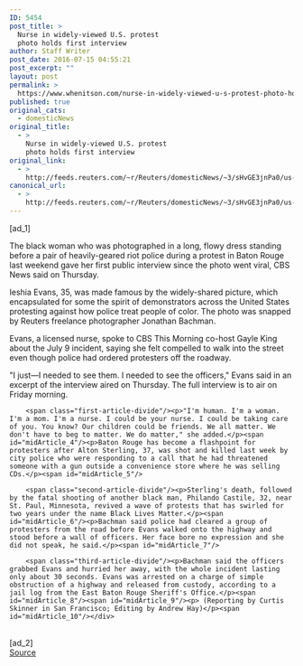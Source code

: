```yaml
---
ID: 5454
post_title: >
  Nurse in widely-viewed U.S. protest
  photo holds first interview
author: Staff Writer
post_date: 2016-07-15 04:55:21
post_excerpt: ""
layout: post
permalink: >
  https://www.whenitson.com/nurse-in-widely-viewed-u-s-protest-photo-holds-first-interview/
published: true
original_cats:
  - domesticNews
original_title:
  - >
    Nurse in widely-viewed U.S. protest
    photo holds first interview
original_link:
  - >
    http://feeds.reuters.com/~r/Reuters/domesticNews/~3/sHvGE3jnPa0/us-usa-police-ieshiaevans-idUSKCN0ZV02C
canonical_url:
  - >
    http://feeds.reuters.com/~r/Reuters/domesticNews/~3/sHvGE3jnPa0/us-usa-police-ieshiaevans-idUSKCN0ZV02C
---
```

 [ad_1]
<br><div id="articleText">
<span id="midArticle_start"/>

<span class="focusParagraph" readability="6"><p><span class="articleLocatio&lt;/span&gt;n">The black woman who was photographed in a long, flowy dress standing before a pair of heavily-geared riot police during a protest in Baton Rouge last weekend gave her first public interview since the photo went viral, CBS News said on Thursday.</span></p></span><span id="midArticle_0"/><p>Ieshia Evans, 35, was made famous by the widely-shared picture, which encapsulated for some the spirit of demonstrators across the United States protesting against how police treat people of color. The photo was snapped by Reuters freelance photographer Jonathan Bachman.</p><span id="midArticle_1"/><p>Evans, a licensed nurse, spoke to CBS This Morning co-host Gayle King about the July 9 incident, saying she felt compelled to walk into the street even though police had ordered protesters off the roadway.</p><span id="midArticle_2"/><p>"I just—I needed to see them. I needed to see the officers," Evans said in an excerpt of the interview aired on Thursday. The full interview is to air on Friday morning.</p><span id="midArticle_3"/>
        
        <span class="first-article-divide"/><p>"I'm human. I'm a woman. I'm a mom. I'm a nurse. I could be your nurse. I could be taking care of you. You know? Our children could be friends. We all matter. We don't have to beg to matter. We do matter," she added.</p><span id="midArticle_4"/><p>Baton Rouge has become a flashpoint for protesters after Alton Sterling, 37, was shot and killed last week by city police who were responding to a call that he had threatened someone with a gun outside a convenience store where he was selling CDs.</p><span id="midArticle_5"/>
        
        <span class="second-article-divide"/><p>Sterling's death, followed by the fatal shooting of another black man, Philando Castile, 32, near St. Paul, Minnesota, revived a wave of protests that has swirled for two years under the name Black Lives Matter.</p><span id="midArticle_6"/><p>Bachman said police had cleared a group of protesters from the road before Evans walked onto the highway and stood before a wall of officers. Her face bore no expression and she did not speak, he said.</p><span id="midArticle_7"/>
        
        <span class="third-article-divide"/><p>Bachman said the officers grabbed Evans and hurried her away, with the whole incident lasting only about 30 seconds. Evans was arrested on a charge of simple obstruction of a highway and released from custody, according to a jail log from the East Baton Rouge Sheriff's Office.</p><span id="midArticle_8"/><span id="midArticle_9"/><p> (Reporting by Curtis Skinner in San Francisco; Editing by Andrew Hay)</p><span id="midArticle_10"/></div>
<br>[ad_2]
<br><a href="http://feeds.reuters.com/~r/Reuters/domesticNews/~3/sHvGE3jnPa0/us-usa-police-ieshiaevans-idUSKCN0ZV02C">Source </a>
